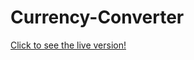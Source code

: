 # Currency-Converter

[Click to see the live version!](https://frankelln.github.io/Currency-Converter/)
